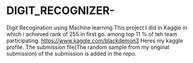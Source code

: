 # DIGIT_RECOGNIZER-
Digit Recogination using Machine learning
This project I did in Kaggle in which i achieved rank of 255 in first go. among top 11 % of teh team participating. 
https://www.kaggle.com/blackdemon3
Heres my kaggle profile.
The submission file(The random sample from my original submission) of the submission is added in the repo.
